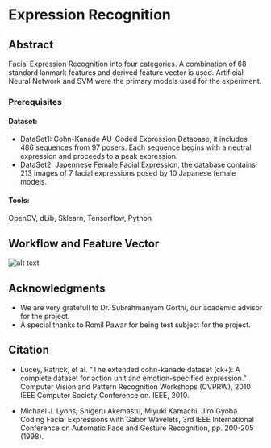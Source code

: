 # Expression Recognition

## Abstract

Facial Expression Recognition into four categories. A combination of 68 standard lanmark features and derived feature vector is used. Artificial Neural Network and SVM were the primary models used for the experiment. 

### Prerequisites
#### Dataset: 
* DataSet1: Cohn-Kanade AU-Coded Expression Database, it includes 486 sequences from 97 posers. Each sequence begins with a neutral expression and proceeds to a peak expression.
* DataSet2: Japennese Female Facial Expression, the database contains 213 images of 7 facial expressions posed by 10 Japanese female models.
#### Tools:
OpenCV,
dLib,
Sklearn,
Tensorflow,
Python

## Workflow and Feature Vector
![alt text](Expression_Recognition/ss.png)

## Acknowledgments

* We are very gratefull to Dr. Subrahmanyam Gorthi, our academic advisor for the project.
* A special thanks to Romil Pawar for being test subject for the project.

## Citation
* Lucey, Patrick, et al. "The extended cohn-kanade dataset (ck+): A complete dataset for action unit and emotion-specified expression." Computer Vision and Pattern Recognition Workshops (CVPRW), 2010 IEEE Computer Society Conference on. IEEE, 2010.

* Michael J. Lyons, Shigeru Akemastu, Miyuki Kamachi, Jiro Gyoba.
Coding Facial Expressions with Gabor Wavelets, 3rd IEEE International Conference on Automatic Face and Gesture Recognition, pp. 200-205 (1998).
